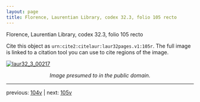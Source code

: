 ```yaml
---
layout: page
title: Florence, Laurentian Library, codex 32.3, folio 105 recto
---
```


Florence, Laurentian Library, codex 32.3, folio 105 recto

Cite this object as `urn:cite2:citelaur:laur32pages.v1:105r`.  The full image is linked to a citation tool you can use to cite regions of the image.

[![laur32_3_00217](http://www.homermultitext.org/iipsrv?IIIF=/project/homer/pyramidal/deepzoom/citelaur/laur32imgs/v1/laur32_3_00217.tif/full/800,/0/default.jpg)](http://www.homermultitext.org/ict2/?urn=urn:cite2:citelaur:laur32imgs.v1:laur32_3_00217) 

<p style="text-align: center; font-style: italic;">Image presumed to in the public domain.</p>

---

previous: [104v](../104v/) | next: [105v](../105v/)
